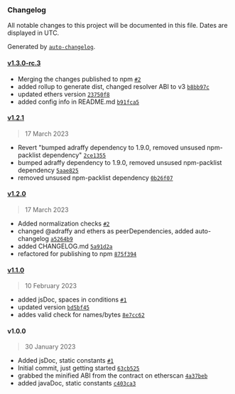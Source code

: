 ### Changelog

All notable changes to this project will be documented in this file. Dates are displayed in UTC.

Generated by [`auto-changelog`](https://github.com/CookPete/auto-changelog).

#### [v1.3.0-rc.3](https://github.com/Linagee-Name-Registrar/lnr-ethers/compare/v1.2.1...v1.3.0-rc.3)

- Merging the changes published to npm [`#2`](https://github.com/Linagee-Name-Registrar/lnr-ethers/pull/2)
- added rollup to generate dist, changed resolver ABI to v3 [`b8bb97c`](https://github.com/Linagee-Name-Registrar/lnr-ethers/commit/b8bb97c6f061adf12310aa64b61e60249897e3ff)
- updated ethers version [`23750f8`](https://github.com/Linagee-Name-Registrar/lnr-ethers/commit/23750f84434ea5c7be8ffba9d93ad354b06deaf3)
- added config info in README.md [`b91fca5`](https://github.com/Linagee-Name-Registrar/lnr-ethers/commit/b91fca5751c089cfb8ef395b79def1d99071470a)

#### [v1.2.1](https://github.com/Linagee-Name-Registrar/lnr-ethers/compare/v1.2.0...v1.2.1)

> 17 March 2023

- Revert "bumped adraffy dependency to 1.9.0, removed unsused npm-packlist dependency" [`2ce1355`](https://github.com/Linagee-Name-Registrar/lnr-ethers/commit/2ce135536d57caf2e1c9034e8b5cd3baedd70899)
- bumped adraffy dependency to 1.9.0, removed unsused npm-packlist dependency [`5aae825`](https://github.com/Linagee-Name-Registrar/lnr-ethers/commit/5aae825db2ee9009530cc725f3145af80bba4c88)
- removed unsused npm-packlist dependency [`0b26f07`](https://github.com/Linagee-Name-Registrar/lnr-ethers/commit/0b26f07af1cb7a1857a350be5a831d07a93cc4f2)

#### [v1.2.0](https://github.com/Linagee-Name-Registrar/lnr-ethers/compare/v1.1.0...v1.2.0)

> 17 March 2023

- Added normalization checks [`#2`](https://github.com/Linagee-Name-Registrar/lnr-ethers/pull/2)
- changed @adraffy and ethers as peerDependencies, added auto-changelog [`a5264b9`](https://github.com/Linagee-Name-Registrar/lnr-ethers/commit/a5264b97032f55340f2e9f2034bf5a297075092a)
- added CHANGELOG.md [`5a91d2a`](https://github.com/Linagee-Name-Registrar/lnr-ethers/commit/5a91d2a02adb472982fe5b66fe800819c4989731)
- refactored for publishing to npm [`875f394`](https://github.com/Linagee-Name-Registrar/lnr-ethers/commit/875f394acd056d7f33af7c4e88552c0f87afb590)

#### [v1.1.0](https://github.com/Linagee-Name-Registrar/lnr-ethers/compare/v1.0.0...v1.1.0)

> 10 February 2023

- added jsDoc, spaces in conditions [`#1`](https://github.com/Linagee-Name-Registrar/lnr-ethers/pull/1)
- updated version [`bd5bf45`](https://github.com/Linagee-Name-Registrar/lnr-ethers/commit/bd5bf45cb4b101dbc67447c392c3d82c370223b1)
- addes valid check for names/bytes [`8e7cc62`](https://github.com/Linagee-Name-Registrar/lnr-ethers/commit/8e7cc62f4ea46b912dd6671bb7851e705f5eb581)

#### v1.0.0

> 30 January 2023

- Added jsDoc, static constants [`#1`](https://github.com/Linagee-Name-Registrar/lnr-ethers/pull/1)
- Initial commit, just getting started [`63cb525`](https://github.com/Linagee-Name-Registrar/lnr-ethers/commit/63cb525c53dd45baf520e167aabc5d58b7b5a7fb)
- grabbed the minified ABI from the contract on etherscan [`4a37beb`](https://github.com/Linagee-Name-Registrar/lnr-ethers/commit/4a37bebaa7af233b7eb7822138c22f58fa53cab3)
- added javaDoc, static constants [`c403ca3`](https://github.com/Linagee-Name-Registrar/lnr-ethers/commit/c403ca3c153dd6594c7b5a8c4f5e3d90b02af334)
